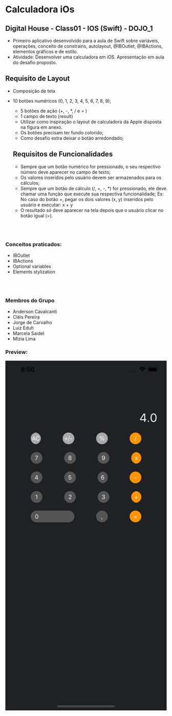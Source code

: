 # Calculadora iOs

## Digital House - Class01 - IOS (Swift) - DOJO_1

- Primeiro aplicativo desenvolvido para a aula de Swift sobre variáveis, operações, conceito de constrains, autolayout, @IBOutlet, @IBActions, elementos gráficos e de estilo.
- Atividade:
Desenvolver uma calculadora em iOS. Apresentação em aula do desafio proposto.

## Requisito de Layout
- Composição de tela
* 10 botões numéricos (0, 1, 2, 3, 4, 5, 6, 7, 8, 9);
  * 5 botões de ação (+, -, *, / e = )
  * 1 campo de texto (result)
  
  - Utilizar como inspiração o layout de calculadora da Apple disposta na figura em anexo.
  - Os botões precisam ter fundo colorido;
  - Como desafio extra deixar o botão arredondado;
  
  ## Requisitos de Funcionalidades
  - Sempre que um botão numérico for pressionado, o seu respectivo número deve aparecer no campo de texto;
  - Os valores inseridos pelo usuário devem ser armazenados para os cálculos;
  - Sempre que um botão de cálculo (/, +, -, *) for pressionado, ele deve chamar uma função que execute sua respectiva funcionalidade;
  Ex: No caso do botão +, pegar os dois valores (x, y) inseridos pelo usuário e executar: x + y
  - O resultado só deve aparecer na tela depois que o usuário clicar no botão igual (=).

<br> <br>
### Conceitos praticados:
  * IBOutlet
  * IBActions
  * Optional variables
  * Elements stylization

<br> <br>
### Membros do Grupo 
 - Anderson Cavalcanti 
 - Cléis Pereira 
 - Jorge de Carvalho
 - Luiz Eduh
 - Marcela Saidel
 - Mízia Lima
 
 ### Preview: <br>
 <img alt="calculator_preview" width="600" src="https://github.com/joorgeroberto/IosCalculator/blob/master/calculator_preview.png">
